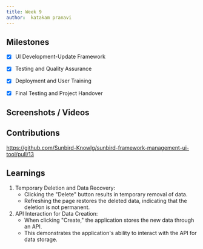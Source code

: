 ```yaml
---
title: Week 9
author:  katakam pranavi
---
```


## Milestones

- [X] UI Development-Update Framework
- [X] Testing and Quality Assurance
- [x] Deployment and User Training 
- [X] Final Testing and Project Handover


## Screenshots / Videos 

## Contributions

https://github.com/Sunbird-Knowlg/sunbird-framework-management-ui-tool/pull/13


## Learnings
1. Temporary Deletion and Data Recovery:
   - Clicking the "Delete" button results in temporary removal of data.
    - Refreshing the page restores the deleted data, indicating that the deletion is not permanent.
2. API Interaction for Data Creation:
   - When clicking "Create," the application stores the new data through an API.
   - This demonstrates the application's ability to interact with the API for data storage.